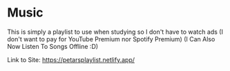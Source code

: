# Music
This is simply a playlist to use when studying so I don't have to watch ads (I don't want to pay for YouTube Premium nor Spotify Premium)
(I Can Also Now Listen To Songs Offline :D)


Link to Site: https://petarsplaylist.netlify.app/
